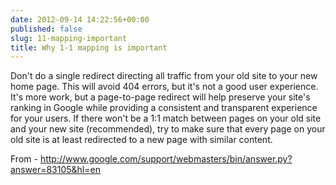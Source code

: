 ```yaml
---
date: 2012-09-14 14:22:56+00:00
published: false
slug: 11-mapping-important
title: Why 1-1 mapping is important
---
```


Don't do a single redirect directing all traffic from your old site to your new home page. This will avoid 404 errors, but it's not a good user experience. It's more work, but a page-to-page redirect will help preserve your site's ranking in Google while providing a consistent and transparent experience for your users. If there won't be a 1:1 match between pages on your old site and your new site (recommended), try to make sure that every page on your old site is at least redirected to a new page with similar content.

From - http://www.google.com/support/webmasters/bin/answer.py?answer=83105&hl=en
